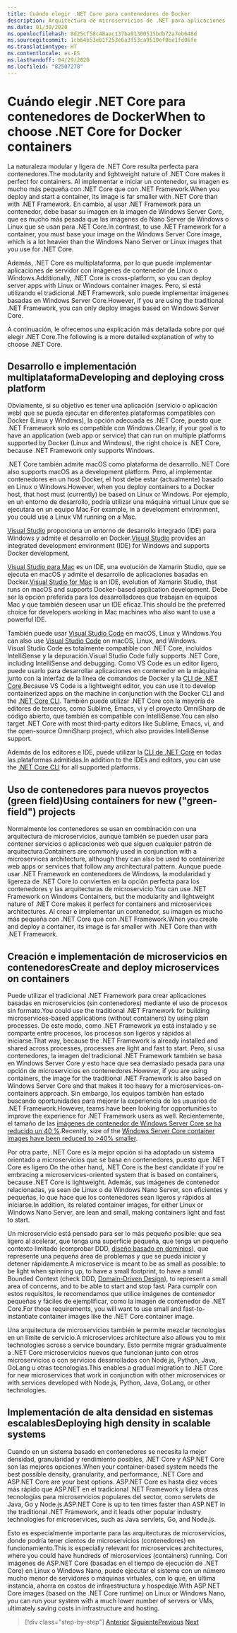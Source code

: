 ```yaml
---
title: Cuándo elegir .NET Core para contenedores de Docker
description: Arquitectura de microservicios de .NET para aplicaciones .NET en contenedor | Cuándo elegir .NET Core para contenedores de Docker
ms.date: 01/30/2020
ms.openlocfilehash: 8d25cf58c48aac137ba91300515bdb72a7eb648d
ms.sourcegitcommit: 1cb64b53eb1f253e6a3f53ca9510ef0be1fd06fe
ms.translationtype: HT
ms.contentlocale: es-ES
ms.lasthandoff: 04/29/2020
ms.locfileid: "82507278"
---
```

# <a name="when-to-choose-net-core-for-docker-containers"></a><span data-ttu-id="afe23-103">Cuándo elegir .NET Core para contenedores de Docker</span><span class="sxs-lookup"><span data-stu-id="afe23-103">When to choose .NET Core for Docker containers</span></span>

<span data-ttu-id="afe23-104">La naturaleza modular y ligera de .NET Core resulta perfecta para contenedores.</span><span class="sxs-lookup"><span data-stu-id="afe23-104">The modularity and lightweight nature of .NET Core makes it perfect for containers.</span></span> <span data-ttu-id="afe23-105">Al implementar e iniciar un contenedor, su imagen es mucho más pequeña con .NET Core que con .NET Framework.</span><span class="sxs-lookup"><span data-stu-id="afe23-105">When you deploy and start a container, its image is far smaller with .NET Core than with .NET Framework.</span></span> <span data-ttu-id="afe23-106">En cambio, al usar .NET Framework para un contenedor, debe basar su imagen en la imagen de Windows Server Core, que es mucho más pesada que las imágenes de Nano Server de Windows o Linux que se usan para .NET Core.</span><span class="sxs-lookup"><span data-stu-id="afe23-106">In contrast, to use .NET Framework for a container, you must base your image on the Windows Server Core image, which is a lot heavier than the Windows Nano Server or Linux images that you use for .NET Core.</span></span>

<span data-ttu-id="afe23-107">Además, .NET Core es multiplataforma, por lo que puede implementar aplicaciones de servidor con imágenes de contenedor de Linux o Windows.</span><span class="sxs-lookup"><span data-stu-id="afe23-107">Additionally, .NET Core is cross-platform, so you can deploy server apps with Linux or Windows container images.</span></span> <span data-ttu-id="afe23-108">Pero, si está utilizando el tradicional .NET Framework, solo puede implementar imágenes basadas en Windows Server Core.</span><span class="sxs-lookup"><span data-stu-id="afe23-108">However, if you are using the traditional .NET Framework, you can only deploy images based on Windows Server Core.</span></span>

<span data-ttu-id="afe23-109">A continuación, le ofrecemos una explicación más detallada sobre por qué elegir .NET Core.</span><span class="sxs-lookup"><span data-stu-id="afe23-109">The following is a more detailed explanation of why to choose .NET Core.</span></span>

## <a name="developing-and-deploying-cross-platform"></a><span data-ttu-id="afe23-110">Desarrollo e implementación multiplataforma</span><span class="sxs-lookup"><span data-stu-id="afe23-110">Developing and deploying cross platform</span></span>

<span data-ttu-id="afe23-111">Obviamente, si su objetivo es tener una aplicación (servicio o aplicación web) que se pueda ejecutar en diferentes plataformas compatibles con Docker (Linux y Windows), la opción adecuada es .NET Core, puesto que .NET Framework solo es compatible con Windows.</span><span class="sxs-lookup"><span data-stu-id="afe23-111">Clearly, if your goal is to have an application (web app or service) that can run on multiple platforms supported by Docker (Linux and Windows), the right choice is .NET Core, because .NET Framework only supports Windows.</span></span>

<span data-ttu-id="afe23-112">.NET Core también admite macOS como plataforma de desarrollo.</span><span class="sxs-lookup"><span data-stu-id="afe23-112">.NET Core also supports macOS as a development platform.</span></span> <span data-ttu-id="afe23-113">Pero, al implementar contenedores en un host Docker, el host debe estar (actualmente) basado en Linux o Windows.</span><span class="sxs-lookup"><span data-stu-id="afe23-113">However, when you deploy containers to a Docker host, that host must (currently) be based on Linux or Windows.</span></span> <span data-ttu-id="afe23-114">Por ejemplo, en un entorno de desarrollo, podría utilizar una máquina virtual Linux que se ejecutara en un equipo Mac.</span><span class="sxs-lookup"><span data-stu-id="afe23-114">For example, in a development environment, you could use a Linux VM running on a Mac.</span></span>

<span data-ttu-id="afe23-115">[Visual Studio](https://www.visualstudio.com/vs/) proporciona un entorno de desarrollo integrado (IDE) para Windows y admite el desarrollo en Docker.</span><span class="sxs-lookup"><span data-stu-id="afe23-115">[Visual Studio](https://www.visualstudio.com/vs/) provides an integrated development environment (IDE) for Windows and supports Docker development.</span></span>

<span data-ttu-id="afe23-116">[Visual Studio para Mac](https://www.visualstudio.com/vs/visual-studio-mac/) es un IDE, una evolución de Xamarin Studio, que se ejecuta en macOS y admite el desarrollo de aplicaciones basadas en Docker.</span><span class="sxs-lookup"><span data-stu-id="afe23-116">[Visual Studio for Mac](https://www.visualstudio.com/vs/visual-studio-mac/) is an IDE, evolution of Xamarin Studio, that runs on macOS and supports Docker-based application development.</span></span> <span data-ttu-id="afe23-117">Debe ser la opción preferida para los desarrolladores que trabajan en equipos Mac y que también deseen usar un IDE eficaz.</span><span class="sxs-lookup"><span data-stu-id="afe23-117">This should be the preferred choice for developers working in Mac machines who also want to use a powerful IDE.</span></span>

<span data-ttu-id="afe23-118">También puede usar [Visual Studio Code](https://code.visualstudio.com/) en macOS, Linux y Windows.</span><span class="sxs-lookup"><span data-stu-id="afe23-118">You can also use [Visual Studio Code](https://code.visualstudio.com/) on macOS, Linux, and Windows.</span></span> <span data-ttu-id="afe23-119">Visual Studio Code es totalmente compatible con .NET Core, incluidos IntelliSense y la depuración.</span><span class="sxs-lookup"><span data-stu-id="afe23-119">Visual Studio Code fully supports .NET Core, including IntelliSense and debugging.</span></span> <span data-ttu-id="afe23-120">Como VS Code es un editor ligero, puede usarlo para desarrollar aplicaciones en contenedor en la máquina junto con la interfaz de la línea de comandos de Docker y la [CLI de .NET Core](../../../core/tools/index.md).</span><span class="sxs-lookup"><span data-stu-id="afe23-120">Because VS Code is a lightweight editor, you can use it to develop containerized apps on the machine in conjunction with the Docker CLI and the [.NET Core CLI](../../../core/tools/index.md).</span></span> <span data-ttu-id="afe23-121">También puede utilizar .NET Core con la mayoría de editores de terceros, como Sublime, Emacs, vi y el proyecto OmniSharp de código abierto, que también es compatible con IntelliSense.</span><span class="sxs-lookup"><span data-stu-id="afe23-121">You can also target .NET Core with most third-party editors like Sublime, Emacs, vi, and the open-source OmniSharp project, which also provides IntelliSense support.</span></span>

<span data-ttu-id="afe23-122">Además de los editores e IDE, puede utilizar la [CLI de .NET Core](../../../core/tools/index.md) en todas las plataformas admitidas.</span><span class="sxs-lookup"><span data-stu-id="afe23-122">In addition to the IDEs and editors, you can use the [.NET Core CLI](../../../core/tools/index.md) for all supported platforms.</span></span>

## <a name="using-containers-for-new-green-field-projects"></a><span data-ttu-id="afe23-123">Uso de contenedores para nuevos proyectos (green field)</span><span class="sxs-lookup"><span data-stu-id="afe23-123">Using containers for new ("green-field") projects</span></span>

<span data-ttu-id="afe23-124">Normalmente los contenedores se usan en combinación con una arquitectura de microservicios, aunque también se pueden usar para contener servicios o aplicaciones web que siguen cualquier patrón de arquitectura.</span><span class="sxs-lookup"><span data-stu-id="afe23-124">Containers are commonly used in conjunction with a microservices architecture, although they can also be used to containerize web apps or services that follow any architectural pattern.</span></span> <span data-ttu-id="afe23-125">Aunque puede usar .NET Framework en contenedores de Windows, la modularidad y ligereza de .NET Core lo convierten en la opción perfecta para los contenedores y las arquitecturas de microservicio.</span><span class="sxs-lookup"><span data-stu-id="afe23-125">You can use .NET Framework on Windows Containers, but the modularity and lightweight nature of .NET Core makes it perfect for containers and microservices architectures.</span></span> <span data-ttu-id="afe23-126">Al crear e implementar un contenedor, su imagen es mucho más pequeña con .NET Core que con .NET Framework.</span><span class="sxs-lookup"><span data-stu-id="afe23-126">When you create and deploy a container, its image is far smaller with .NET Core than with .NET Framework.</span></span>

## <a name="create-and-deploy-microservices-on-containers"></a><span data-ttu-id="afe23-127">Creación e implementación de microservicios en contenedores</span><span class="sxs-lookup"><span data-stu-id="afe23-127">Create and deploy microservices on containers</span></span>

<span data-ttu-id="afe23-128">Puede utilizar el tradicional .NET Framework para crear aplicaciones basadas en microservicios (sin contenedores) mediante el uso de procesos sin formato.</span><span class="sxs-lookup"><span data-stu-id="afe23-128">You could use the traditional .NET Framework for building microservices-based applications (without containers) by using plain processes.</span></span> <span data-ttu-id="afe23-129">De este modo, como .NET Framework ya está instalado y se comparte entre procesos, los procesos son ligeros y rápidos al iniciarse.</span><span class="sxs-lookup"><span data-stu-id="afe23-129">That way, because the .NET Framework is already installed and shared across processes, processes are light and fast to start.</span></span> <span data-ttu-id="afe23-130">Pero, si usa contenedores, la imagen del tradicional .NET Framework también se basa en Windows Server Core y esto hace que sea demasiado pesada para una opción de microservicios en contenedores.</span><span class="sxs-lookup"><span data-stu-id="afe23-130">However, if you are using containers, the image for the traditional .NET Framework is also based on Windows Server Core and that makes it too heavy for a microservices-on-containers approach.</span></span> <span data-ttu-id="afe23-131">Sin embargo, los equipos también han estado buscando oportunidades para mejorar la experiencia de los usuarios de .NET Framework.</span><span class="sxs-lookup"><span data-stu-id="afe23-131">However, teams have been looking for opportunities to improve the experience for .NET Framework users as well.</span></span> <span data-ttu-id="afe23-132">Recientemente, el tamaño de las [imágenes de contenedor de Windows Server Core se ha reducido un 40 %](https://devblogs.microsoft.com/dotnet/we-made-windows-server-core-container-images-40-smaller).</span><span class="sxs-lookup"><span data-stu-id="afe23-132">Recently, size of the [Windows Server Core container images have been reduced to >40% smaller](https://devblogs.microsoft.com/dotnet/we-made-windows-server-core-container-images-40-smaller).</span></span>

<span data-ttu-id="afe23-133">Por otra parte, .NET Core es la mejor opción si ha adoptado un sistema orientado a microservicios que se basa en contenedores, puesto que .NET Core es ligero.</span><span class="sxs-lookup"><span data-stu-id="afe23-133">On the other hand, .NET Core is the best candidate if you're embracing a microservices-oriented system that is based on containers, because .NET Core is lightweight.</span></span> <span data-ttu-id="afe23-134">Además, sus imágenes de contenedor relacionadas, ya sean de Linux o de Windows Nano Server, son eficientes y pequeñas, lo que hace que los contenedores sean ligeros y rápidos al iniciarse.</span><span class="sxs-lookup"><span data-stu-id="afe23-134">In addition, its related container images, for either Linux or Windows Nano Server, are lean and small, making containers light and fast to start.</span></span>

<span data-ttu-id="afe23-135">Un microservicio está pensado para ser lo más pequeño posible: que sea ligero al acelerar, que tenga una superficie pequeña, que tenga un pequeño contexto limitado (comprobar DDD, [diseño basado en dominios](https://en.wikipedia.org/wiki/Domain-driven_design)), que represente una pequeña área de problemas y que se pueda iniciar y detener rápidamente.</span><span class="sxs-lookup"><span data-stu-id="afe23-135">A microservice is meant to be as small as possible: to be light when spinning up, to have a small footprint, to have a small Bounded Context (check DDD, [Domain-Driven Design](https://en.wikipedia.org/wiki/Domain-driven_design)), to represent a small area of concerns, and to be able to start and stop fast.</span></span> <span data-ttu-id="afe23-136">Para cumplir con estos requisitos, le recomendamos que utilice imágenes de contenedor pequeñas y fáciles de ejemplificar, como la imagen de contenedor de .NET Core.</span><span class="sxs-lookup"><span data-stu-id="afe23-136">For those requirements, you will want to use small and fast-to-instantiate container images like the .NET Core container image.</span></span>

<span data-ttu-id="afe23-137">Una arquitectura de microservicios también le permite mezclar tecnologías en un límite de servicio.</span><span class="sxs-lookup"><span data-stu-id="afe23-137">A microservices architecture also allows you to mix technologies across a service boundary.</span></span> <span data-ttu-id="afe23-138">Esto permite migrar gradualmente a .NET Core microservicios nuevos que funcionan junto con otros microservicios o con servicios desarrollados con Node.js, Python, Java, GoLang u otras tecnologías.</span><span class="sxs-lookup"><span data-stu-id="afe23-138">This enables a gradual migration to .NET Core for new microservices that work in conjunction with other microservices or with services developed with Node.js, Python, Java, GoLang, or other technologies.</span></span>

## <a name="deploying-high-density-in-scalable-systems"></a><span data-ttu-id="afe23-139">Implementación de alta densidad en sistemas escalables</span><span class="sxs-lookup"><span data-stu-id="afe23-139">Deploying high density in scalable systems</span></span>

<span data-ttu-id="afe23-140">Cuando en un sistema basado en contenedores se necesita la mejor densidad, granularidad y rendimiento posibles, .NET Core y ASP.NET Core son las mejores opciones.</span><span class="sxs-lookup"><span data-stu-id="afe23-140">When your container-based system needs the best possible density, granularity, and performance, .NET Core and ASP.NET Core are your best options.</span></span> <span data-ttu-id="afe23-141">ASP.NET Core es hasta diez veces más rápido que ASP.NET en el tradicional .NET Framework y lidera otras tecnologías para microservicios populares del sector, como servlets de Java, Go y Node.js.</span><span class="sxs-lookup"><span data-stu-id="afe23-141">ASP.NET Core is up to ten times faster than ASP.NET in the traditional .NET Framework, and it leads other popular industry technologies for microservices, such as Java servlets, Go, and Node.js.</span></span>

<span data-ttu-id="afe23-142">Esto es especialmente importante para las arquitecturas de microservicios, donde podría tener cientos de microservicios (contenedores) en funcionamiento.</span><span class="sxs-lookup"><span data-stu-id="afe23-142">This is especially relevant for microservices architectures, where you could have hundreds of microservices (containers) running.</span></span> <span data-ttu-id="afe23-143">Con imágenes de ASP.NET Core (basadas en el tiempo de ejecución de .NET Core) en Linux o Windows Nano, puede ejecutar el sistema con un número mucho menor de servidores o máquinas virtuales, con lo que, en última instancia, ahorra en costos de infraestructura y hospedaje.</span><span class="sxs-lookup"><span data-stu-id="afe23-143">With ASP.NET Core images (based on the .NET Core runtime) on Linux or Windows Nano, you can run your system with a much lower number of servers or VMs, ultimately saving costs in infrastructure and hosting.</span></span>

>[!div class="step-by-step"]
><span data-ttu-id="afe23-144">[Anterior](general-guidance.md)
>[Siguiente](net-framework-container-scenarios.md)</span><span class="sxs-lookup"><span data-stu-id="afe23-144">[Previous](general-guidance.md)
[Next](net-framework-container-scenarios.md)</span></span>
